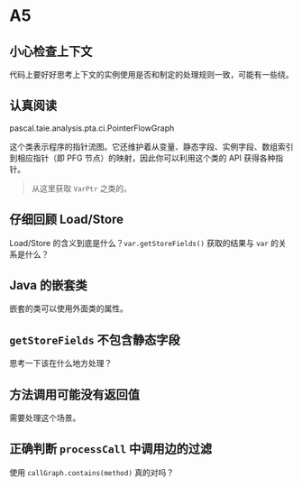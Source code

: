 # A5

## 小心检查上下文

代码上要好好思考上下文的实例使用是否和制定的处理规则一致，可能有一些绕。

## 认真阅读

pascal.taie.analysis.pta.ci.PointerFlowGraph

这个类表示程序的指针流图。它还维护着从变量、静态字段、实例字段、数组索引到相应指针（即 PFG 节点）的映射，因此你可以利用这个类的 API 获得各种指针。

> 从这里获取 `VarPtr` 之类的。

## 仔细回顾 Load/Store

Load/Store 的含义到底是什么？`var.getStoreFields()` 获取的结果与 `var` 的关系是什么？

## Java 的嵌套类

嵌套的类可以使用外面类的属性。

## `getStoreFields` 不包含静态字段

思考一下该在什么地方处理？

## 方法调用可能没有返回值

需要处理这个场景。

## 正确判断 `processCall` 中调用边的过滤

使用 `callGraph.contains(method)` 真的对吗？
